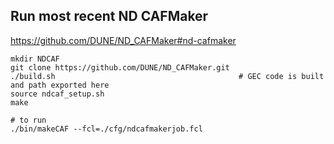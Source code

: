 ## Run most recent ND CAFMaker

https://github.com/DUNE/ND_CAFMaker#nd-cafmaker

```
mkdir NDCAF
git clone https://github.com/DUNE/ND_CAFMaker.git
./build.sh                                         # GEC code is built and path exported here
source ndcaf_setup.sh
make

# to run
./bin/makeCAF --fcl=./cfg/ndcafmakerjob.fcl
```
